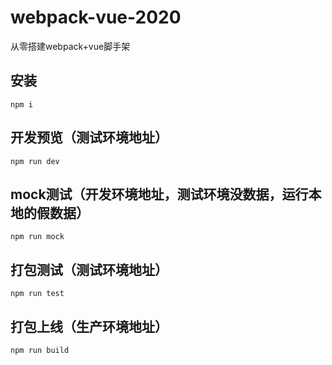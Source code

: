 # webpack-vue-2020
从零搭建webpack+vue脚手架

## 安装
```npm i```

## 开发预览（测试环境地址）
```npm run dev```

## mock测试（开发环境地址，测试环境没数据，运行本地的假数据）
```npm run mock```

## 打包测试（测试环境地址）
```npm run test```

## 打包上线（生产环境地址）
```npm run build```
